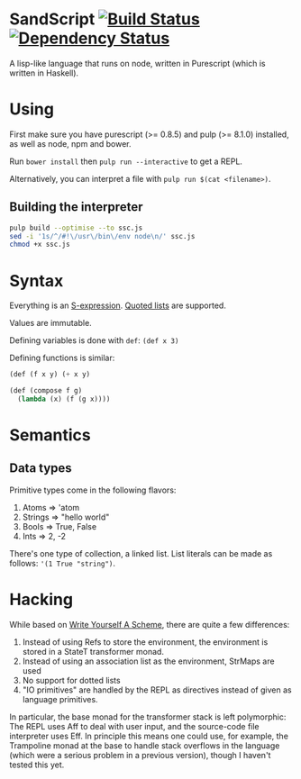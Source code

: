 # SandScript [![Build Status](https://travis-ci.org/Thimoteus/SandScript.svg?branch=master)](https://travis-ci.org/Thimoteus/SandScript) [![Dependency Status](https://gemnasium.com/Thimoteus/SandScript.svg)](https://gemnasium.com/Thimoteus/SandScript)

A lisp-like language that runs on node, written in Purescript (which is written in Haskell).

# Using

First make sure you have purescript (>= 0.8.5) and pulp (>= 8.1.0) installed, as well as node, npm and bower.

Run `bower install` then `pulp run --interactive` to get a REPL.

Alternatively, you can interpret a file with `pulp run $(cat <filename>)`.

## Building the interpreter

```bash
pulp build --optimise --to ssc.js
sed -i '1s/^/#!\/usr\/bin\/env node\n/' ssc.js
chmod +x ssc.js
```

# Syntax

Everything is an [S-expression](https://en.wikipedia.org/wiki/S-expression). [Quoted lists](http://stackoverflow.com/questions/134887/when-to-use-quote-in-lisp) are supported.

Values are immutable.

Defining variables is done with `def`: `(def x 3)`

Defining functions is similar:

```lisp
(def (f x y) (+ x y)

(def (compose f g)
  (lambda (x) (f (g x))))
```

# Semantics

## Data types

Primitive types come in the following flavors:

1. Atoms => 'atom
2. Strings => "hello world"
3. Bools => True, False
4. Ints => 2, -2

There's one type of collection, a linked list. List literals can be made as follows: `'(1 True "string")`.

# Hacking

While based on [Write Yourself A Scheme](https://en.wikibooks.org/wiki/Write_Yourself_a_Scheme_in_48_Hours),
there are quite a few differences:

1. Instead of using Refs to store the environment, the environment is stored in a StateT transformer monad.
2. Instead of using an association list as the environment, StrMaps are used
3. No support for dotted lists
4. "IO primitives" are handled by the REPL as directives instead of given as language primitives.

In particular, the base monad for the transformer stack is left polymorphic:
The REPL uses Aff to deal with user input, and the source-code file interpreter uses Eff.
In principle this means one could use, for example, the Trampoline monad at the base to
handle stack overflows in the language (which were a serious problem in a previous version),
though I haven't tested this yet.
